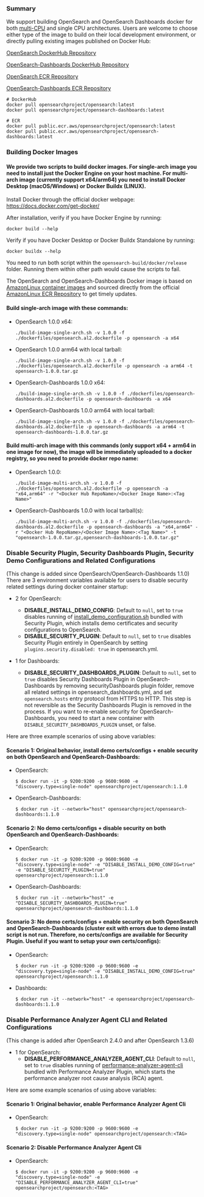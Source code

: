 ### Summary
We support building OpenSearch and OpenSearch Dashboards docker for both [multi-CPU](https://docs.docker.com/desktop/multi-arch/) and single CPU architectures.
Users are welcome to choose either type of the image to build on their local development environment, or directly pulling existing images published on Docker Hub:

[OpenSearch DockerHub Repository](https://hub.docker.com/r/opensearchproject/opensearch/)

[OpenSearch-Dashboards DockerHub Repository](https://hub.docker.com/r/opensearchproject/opensearch-dashboards/)

[OpenSearch ECR Repository](https://gallery.ecr.aws/opensearchproject/opensearch/)

[OpenSearch-Dashboards ECR Repository](https://gallery.ecr.aws/opensearchproject/opensearch-dashboards/)

```
# DockerHub
docker pull opensearchproject/opensearch:latest
docker pull opensearchproject/opensearch-dashboards:latest

# ECR
docker pull public.ecr.aws/opensearchproject/opensearch:latest
docker pull public.ecr.aws/opensearchproject/opensearch-dashboards:latest
```

### Building Docker Images
#### We provide two scripts to build docker images. For single-arch image you need to install just the Docker Engine on your host machine. For multi-arch image (currently support x64/arm64) you need to install Docker Desktop (macOS/Windows) or Docker Buildx (LINUX).

Install Docker through the official docker webpage: https://docs.docker.com/get-docker/


After installation, verify if you have Docker Engine by running:
  ```
  docker build --help
  ```


Verify if you have Docker Desktop or Docker Buildx Standalone by running:
  ```
  docker buildx --help
  ```


You need to run both script within the `opensearch-build/docker/release` folder. Running them
  within other path would cause the scripts to fail.


The OpenSearch and OpenSearch-Dashboards Docker image is based on [AmazonLinux container images](https://github.com/amazonlinux/container-images) and sourced directly from the official [AmazonLinux ECR Repository](https://gallery.ecr.aws/amazonlinux/amazonlinux/) to get timely updates.


#### Build single-arch image with these commands:
  * OpenSearch 1.0.0 x64:
    ```
    ./build-image-single-arch.sh -v 1.0.0 -f ./dockerfiles/opensearch.al2.dockerfile -p opensearch -a x64
    ```
  * OpenSearch 1.0.0 arm64 with local tarball:
    ```
    ./build-image-single-arch.sh -v 1.0.0 -f ./dockerfiles/opensearch.al2.dockerfile -p opensearch -a arm64 -t opensearch-1.0.0.tar.gz
    ```
  * OpenSearch-Dashboards 1.0.0 x64:
    ```
    ./build-image-single-arch.sh -v 1.0.0 -f ./dockerfiles/opensearch-dashboards.al2.dockerfile -p opensearch-dashboards -a x64
    ```
  * OpenSearch-Dashboards 1.0.0 arm64 with local tarball:
    ```
    ./build-image-single-arch.sh -v 1.0.0 -f ./dockerfiles/opensearch-dashboards.al2.dockerfile -p opensearch-dashboards -a arm64 -t opensearch-dashboards-1.0.0.tar.gz
    ```
#### Build multi-arch image with this commands (only support x64 + arm64 in one image for now), the image will be immediately uploaded to a docker registry, so you need to provide docker repo name:
  * OpenSearch 1.0.0:
    ```
    ./build-image-multi-arch.sh -v 1.0.0 -f ./dockerfiles/opensearch.al2.dockerfile -p opensearch -a "x64,arm64" -r "<Docker Hub RepoName>/<Docker Image Name>:<Tag Name>"
    ```
  * OpenSearch-Dashboards 1.0.0 with local tarball(s):
    ```
    ./build-image-multi-arch.sh -v 1.0.0 -f ./dockerfiles/opensearch-dashboards.al2.dockerfile -p opensearch-dashboards -a "x64,arm64" -r "<Docker Hub RepoName>/<Docker Image Name>:<Tag Name>" -t "opensearch-1.0.0.tar.gz,opensearch-dashboards-1.0.0.tar.gz"
    ```

### Disable Security Plugin, Security Dashboards Plugin, Security Demo Configurations and Related Configurations
(This change is added since OpenSearch/OpenSearch-Dashboards 1.1.0)
There are 3 environment variables available for users to disable security related settings during docker container startup:

* 2 for OpenSearch:
  * __DISABLE_INSTALL_DEMO_CONFIG__: Default to `null`, set to `true` disables running of [install_demo_configuration.sh](https://github.com/opensearch-project/security/blob/1.0.0.0/tools/install_demo_configuration.sh) bundled with Security Plugin, which installs demo certificates and security configurations to OpenSearch.
  * __DISABLE_SECURITY_PLUGIN__: Default to `null`, set to `true` disables Security Plugin entirely in OpenSearch by setting `plugins.security.disabled: true` in opensearch.yml.

* 1 for Dashboards:
  * __DISABLE_SECURITY_DASHBOARDS_PLUGIN__: Default to `null`, set to `true` disables Security Dashboards Plugin in OpenSearch-Dashboards by removing securityDashboards plugin folder, remove all related settings in opensearch_dashboards.yml, and set `opensearch.hosts` entry protocol from HTTPS to HTTP. This step is not reversible as the Security Dashboards Plugin is removed in the process. If you want to re-enable security for OpenSearch-Dashboards, you need to start a new container with `DISABLE_SECURITY_DASHBOARDS_PLUGIN` unset, or false.


Here are three example scenarios of using above variables:

#### Scenario 1: Original behavior, install demo certs/configs + enable security on both OpenSearch and OpenSearch-Dashboards:
  * OpenSearch:
     ```
     $ docker run -it -p 9200:9200 -p 9600:9600 -e "discovery.type=single-node" opensearchproject/opensearch:1.1.0
     ```
  * OpenSearch-Dashboards:
     ```
     $ docker run -it --network="host" opensearchproject/opensearch-dashboards:1.1.0
     ```

#### Scenario 2: No demo certs/configs + disable security on both OpenSearch and OpenSearch-Dashboards:
  * OpenSearch:
     ```
     $ docker run -it -p 9200:9200 -p 9600:9600 -e "discovery.type=single-node" -e "DISABLE_INSTALL_DEMO_CONFIG=true" -e "DISABLE_SECURITY_PLUGIN=true" opensearchproject/opensearch:1.1.0
     ```
  * OpenSearch-Dashboards:
     ```
     $ docker run -it --network="host" -e "DISABLE_SECURITY_DASHBOARDS_PLUGIN=true" opensearchproject/opensearch-dashboards:1.1.0
     ```

#### Scenario 3: No demo certs/configs + enable security on both OpenSearch and OpenSearch-Dashboards (cluster exit with errors due to demo install script is not run. Therefore, no certs/configs are available for Security Plugin. Useful if you want to setup your own certs/configs):
  * OpenSearch:
     ```
     $ docker run -it -p 9200:9200 -p 9600:9600 -e "discovery.type=single-node" -e "DISABLE_INSTALL_DEMO_CONFIG=true" opensearchproject/opensearch:1.1.0
     ```
  * Dashboards:
     ```
     $ docker run -it --network="host" -e opensearchproject/opensearch-dashboards:1.1.0
     ```

### Disable Performance Analyzer Agent CLI and Related Configurations
(This change is added after OpenSearch 2.4.0 and after OpenSearch 1.3.6)

  * 1 for OpenSearch:
    * __DISABLE_PERFORMANCE_ANALYZER_AGENT_CLI__: Default to `null`, set to `true` disables running of [performance-analyzer-agent-cli](https://github.com/opensearch-project/performance-analyzer/blob/2.4/packaging/performance-analyzer-agent-cli) bundled with Performance Analyzer Plugin, which starts the performance analyzer root cause analysis (RCA) agent.

Here are some example scenarios of using above variables:

#### Scenario 1: Original behavior, enable Performance Analyzer Agent Cli
  * OpenSearch:
     ```
     $ docker run -it -p 9200:9200 -p 9600:9600 -e "discovery.type=single-node" opensearchproject/opensearch:<TAG>
     ```

#### Scenario 2: Disable Performance Analyzer Agent Cli
  * OpenSearch:
     ```
     $ docker run -it -p 9200:9200 -p 9600:9600 -e "discovery.type=single-node" -e "DISABLE_PERFORMANCE_ANALYZER_AGENT_CLI=true" opensearchproject/opensearch:<TAG>
     ```
